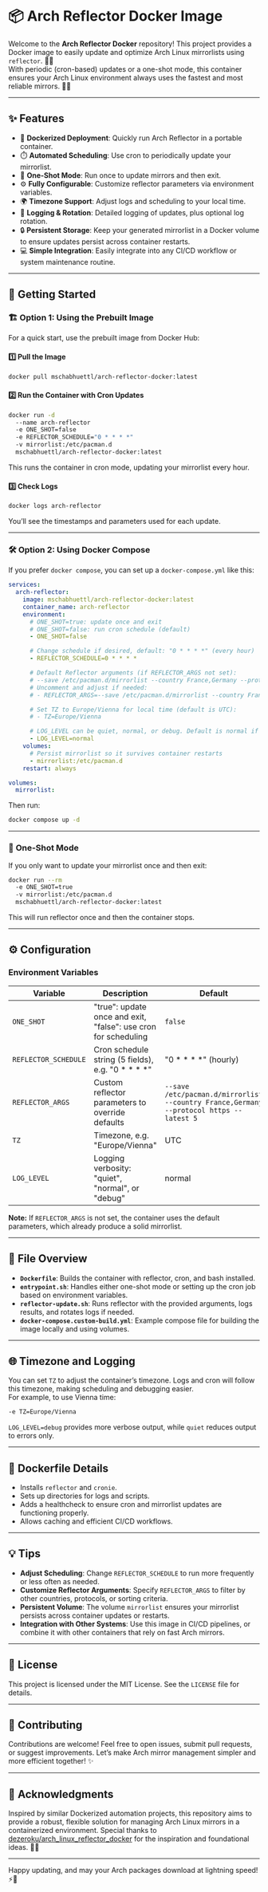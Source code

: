 # 📦 **Arch Reflector Docker Image**

Welcome to the **Arch Reflector Docker** repository! This project provides a Docker image to easily update and optimize Arch Linux mirrorlists using `reflector`. 🐳✨  
With periodic (cron-based) updates or a one-shot mode, this container ensures your Arch Linux environment always uses the fastest and most reliable mirrors. 🚀🔧

---

## ✨ **Features**
- 🐳 **Dockerized Deployment**: Quickly run Arch Reflector in a portable container.
- ⏱️ **Automated Scheduling**: Use cron to periodically update your mirrorlist.
- 🎯 **One-Shot Mode**: Run once to update mirrors and then exit.
- ⚙️ **Fully Configurable**: Customize reflector parameters via environment variables.
- 🌍 **Timezone Support**: Adjust logs and scheduling to your local time.
- 📜 **Logging & Rotation**: Detailed logging of updates, plus optional log rotation.
- 🔒 **Persistent Storage**: Keep your generated mirrorlist in a Docker volume to ensure updates persist across container restarts.
- 💻 **Simple Integration**: Easily integrate into any CI/CD workflow or system maintenance routine.

---

## 🚀 **Getting Started**

### 🏗️ **Option 1: Using the Prebuilt Image**
For a quick start, use the prebuilt image from Docker Hub:

#### 1️⃣ **Pull the Image**
```bash
docker pull mschabhuettl/arch-reflector-docker:latest
```

#### 2️⃣ **Run the Container with Cron Updates**
```bash
docker run -d 
  --name arch-reflector 
  -e ONE_SHOT=false 
  -e REFLECTOR_SCHEDULE="0 * * * *" 
  -v mirrorlist:/etc/pacman.d 
  mschabhuettl/arch-reflector-docker:latest
```
This runs the container in cron mode, updating your mirrorlist every hour.

#### 3️⃣ **Check Logs**
```bash
docker logs arch-reflector
```
You’ll see the timestamps and parameters used for each update.

---

### 🛠️ **Option 2: Using Docker Compose**

If you prefer `docker compose`, you can set up a `docker-compose.yml` like this:

```yaml
services:
  arch-reflector:
    image: mschabhuettl/arch-reflector-docker:latest
    container_name: arch-reflector
    environment:
      # ONE_SHOT=true: update once and exit
      # ONE_SHOT=false: run cron schedule (default)
      - ONE_SHOT=false

      # Change schedule if desired, default: "0 * * * *" (every hour)
      - REFLECTOR_SCHEDULE=0 * * * *

      # Default Reflector arguments (if REFLECTOR_ARGS not set):
      # --save /etc/pacman.d/mirrorlist --country France,Germany --protocol https --latest 5
      # Uncomment and adjust if needed:
      # - REFLECTOR_ARGS=--save /etc/pacman.d/mirrorlist --country France,Germany --protocol https --latest 5

      # Set TZ to Europe/Vienna for local time (default is UTC):
      # - TZ=Europe/Vienna

      # LOG_LEVEL can be quiet, normal, or debug. Default is normal if unset.
      - LOG_LEVEL=normal
    volumes:
      # Persist mirrorlist so it survives container restarts
      - mirrorlist:/etc/pacman.d
    restart: always

volumes:
  mirrorlist:
```

Then run:
```bash
docker compose up -d
```

---

### 🔄 **One-Shot Mode**

If you only want to update your mirrorlist once and then exit:
```bash
docker run --rm 
  -e ONE_SHOT=true 
  -v mirrorlist:/etc/pacman.d 
  mschabhuettl/arch-reflector-docker:latest
```
This will run reflector once and then the container stops.

---

## ⚙️ **Configuration**

### Environment Variables

| Variable             | Description                                                      | Default                                                                                |
|----------------------|------------------------------------------------------------------|----------------------------------------------------------------------------------------|
| `ONE_SHOT`           | "true": update once and exit, "false": use cron for scheduling   | `false`                                                                                |
| `REFLECTOR_SCHEDULE` | Cron schedule string (5 fields), e.g. "0 * * * *"                | "0 * * * *" (hourly)                                                                   |
| `REFLECTOR_ARGS`     | Custom reflector parameters to override defaults                 | `--save /etc/pacman.d/mirrorlist --country France,Germany --protocol https --latest 5` |
| `TZ`                 | Timezone, e.g. "Europe/Vienna"                                   | UTC                                                                                    |
| `LOG_LEVEL`          | Logging verbosity: "quiet", "normal", or "debug"                 | normal                                                                                 |

**Note:** If `REFLECTOR_ARGS` is not set, the container uses the default parameters, which already produce a solid mirrorlist.

---

## 📂 **File Overview**
- **`Dockerfile`**: Builds the container with reflector, cron, and bash installed.
- **`entrypoint.sh`**: Handles either one-shot mode or setting up the cron job based on environment variables.
- **`reflector-update.sh`**: Runs reflector with the provided arguments, logs results, and rotates logs if needed.
- **`docker-compose.custom-build.yml`**: Example compose file for building the image locally and using volumes.

---

## 🌐 **Timezone and Logging**
You can set `TZ` to adjust the container’s timezone. Logs and cron will follow this timezone, making scheduling and debugging easier.  
For example, to use Vienna time:
```bash
-e TZ=Europe/Vienna
```

`LOG_LEVEL=debug` provides more verbose output, while `quiet` reduces output to errors only.

---

## 🔧 **Dockerfile Details**
- Installs `reflector` and `cronie`.
- Sets up directories for logs and scripts.
- Adds a healthcheck to ensure cron and mirrorlist updates are functioning properly.
- Allows caching and efficient CI/CD workflows.

---

## 💡 **Tips**
- **Adjust Scheduling**: Change `REFLECTOR_SCHEDULE` to run more frequently or less often as needed.
- **Customize Reflector Arguments**: Specify `REFLECTOR_ARGS` to filter by other countries, protocols, or sorting criteria.
- **Persistent Volume**: The volume `mirrorlist` ensures your mirrorlist persists across container updates or restarts.
- **Integration with Other Systems**: Use this image in CI/CD pipelines, or combine it with other containers that rely on fast Arch mirrors.

---

## 📜 **License**
This project is licensed under the MIT License. See the `LICENSE` file for details.

---

## 🤝 **Contributing**
Contributions are welcome! Feel free to open issues, submit pull requests, or suggest improvements. Let’s make Arch mirror management simpler and more efficient together! ✨

---

## 🙏 **Acknowledgments**
Inspired by similar Dockerized automation projects, this repository aims to provide a robust, flexible solution for managing Arch Linux mirrors in a containerized environment. Special thanks to [dezeroku/arch_linux_reflector_docker](https://github.com/dezeroku/arch_linux_reflector_docker) for the inspiration and foundational ideas. 🙌🎉

---

Happy updating, and may your Arch packages download at lightning speed! ⚡🐧
